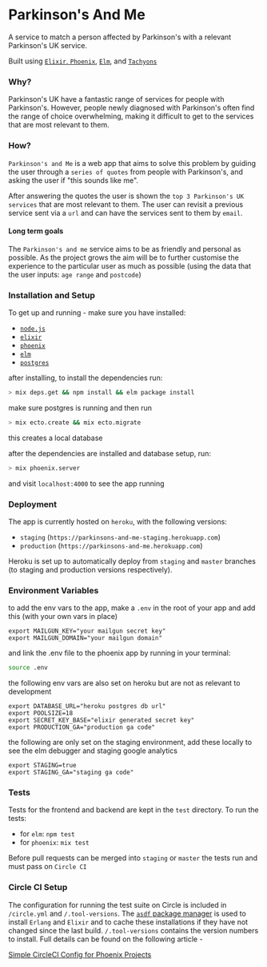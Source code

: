 # Parkinson's And Me

A service to match a person affected by Parkinson's with a relevant Parkinson's UK service.


Built using [`Elixir`, `Phoenix`](http://www.phoenixframework.org/), [`Elm`](http://elm-lang.org/), and [`Tachyons`](http://tachyons.io/)

### Why?

Parkinson's UK have a fantastic range of services for people with Parkinson's.
However, people newly diagnosed with Parkinson's often find the range of choice overwhelming, making it difficult to get to the services that are most relevant to them.

### How?

`Parkinson's and Me` is a web app that aims to solve this problem by guiding the user through a `series of quotes` from people with Parkinson's, and asking the user if "this sounds like me".

After answering the quotes the user is shown the `top 3 Parkinson's UK services` that are most relevant to them. The user can revisit a previous service sent via a `url` and can have the services sent to them by `email`.

#### Long term goals

The `Parkinson's and me` service aims to be as friendly and personal as possible. As the project grows the aim will be to further customise the experience to the particular user as much as possible (using the data that the user inputs: `age range` and `postcode`)

### Installation and Setup

To get up and running - make sure you have installed:

+ [`node.js`](https://nodejs.org/en/download/)
+ [`elixir`](http://elixir-lang.org/install.html)
+ [`phoenix`](http://www.phoenixframework.org/docs/installation)
+ [`elm`](https://guide.elm-lang.org/install.html)
+ [`postgres`](https://www.postgresql.org/download/)

after installing, to install the dependencies run:

```sh
> mix deps.get && npm install && elm package install
```

make sure postgres is running and then run

```sh
> mix ecto.create && mix ecto.migrate
```

this creates a local database

after the dependencies are installed and database setup, run:

```sh
> mix phoenix.server
```

and visit `localhost:4000` to see the app running

### Deployment

The app is currently hosted on `heroku`, with the following versions:

+ `staging` (`https://parkinsons-and-me-staging.herokuapp.com`)
+ `production` (`https://parkinsons-and-me.herokuapp.com`)

Heroku is set up to automatically deploy from `staging` and `master` branches (to staging and production versions respectively).

### Environment Variables

to add the env vars to the app, make a `.env` in the root of your app and add this (with your own vars in place)

```env
export MAILGUN_KEY="your mailgun secret key"
export MAILGUN_DOMAIN="your mailgun domain"
```

and link the .env file to the phoenix app by running in your terminal:

```sh
source .env
```

the following env vars are also set on heroku but are not as relevant to development

```env
export DATABASE_URL="heroku postgres db url"
export POOLSIZE=18
export SECRET_KEY_BASE="elixir generated secret key"
export PRODUCTION_GA="production ga code"
```

the following are only set on the staging environment, add these locally to see the elm debugger and staging google analytics

```env
export STAGING=true
export STAGING_GA="staging ga code"
```

### Tests

Tests for the frontend and backend are kept in the `test` directory. To run the tests:

+ for `elm`: `npm test`
+ for `phoenix`: `mix test`

Before pull requests can be merged into `staging` or `master` the tests run and must pass on `Circle CI`

### Circle CI Setup

The configuration for running the test suite on Circle is included in `/circle.yml` and `/.tool-versions`. The [`asdf` package manager](https://github.com/asdf-vm/asdf) is used to install `Erlang` and `Elixir` and to cache these installations if they have not changed since the last build. `/.tool-versions` contains the version numbers to install. Full details can be found on the following article -

[Simple CircleCI Config for Phoenix Projects](https://medium.com/@QuantLayer/simple-circleci-config-for-phoenix-projects-fc3ae271aff1)
